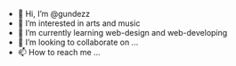- 👋 Hi, I’m @gundezz
- 👀 I’m interested in arts and music
- 🌱 I’m currently learning web-design and web-developing
- 💞️ I’m looking to collaborate on ...
- 📫 How to reach me ...

<!---
gundezz/gundezz is a ✨ special ✨ repository because its `README.md` (this file) appears on your GitHub profile.
You can click the Preview link to take a look at your changes.
--->

